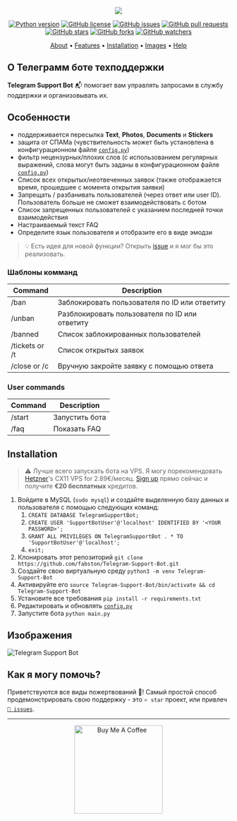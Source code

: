<p align="center"><a href="https://github.com/fabston/Telegram-Support-Bot" target="_blank"><img src="https://raw.githubusercontent.com/fabston/Telegram-Support-Bot/master/assets/logo.png"></a></p>

<p align="center">
    <a href="https://www.python.org/downloads/release/python-380/"><img src="https://img.shields.io/badge/python-3.9-blue.svg?style=plastic" alt="Python version"></a>
    <a href="https://github.com/fabston/Telegram-Support-Bot/blob/master/LICENSE"><img src="https://img.shields.io/github/license/fabston/Telegram-Support-Bot?style=plastic" alt="GitHub license"></a>
    <a href="https://github.com/fabston/Telegram-Support-Bot/issues"><img src="https://img.shields.io/github/issues/fabston/Telegram-Support-Bot?style=plastic" alt="GitHub issues"></a>
    <a href="https://github.com/fabston/Telegram-Support-Bot/pulls"><img src="https://img.shields.io/github/issues-pr/fabston/Telegram-Support-Bot?style=plastic" alt="GitHub pull requests"></a>
    <br /><a href="https://github.com/fabston/Telegram-Support-Bot/stargazers"><img src="https://img.shields.io/github/stars/fabston/Telegram-Support-Bot?style=social" alt="GitHub stars"></a>
    <a href="https://github.com/fabston/Telegram-Support-Bot/network/members"><img src="https://img.shields.io/github/forks/fabston/Telegram-Support-Bot?style=social" alt="GitHub forks"></a>
    <a href="https://github.com/fabston/Telegram-Support-Bot/watchers"><img src="https://img.shields.io/github/watchers/fabston/Telegram-Support-Bot?style=social" alt="GitHub watchers"></a>
</p>

<p align="center">
  <a href="#about">About</a>
  •
  <a href="#features">Features</a>
  •
  <a href="#installation">Installation</a>
  •
  <a href="#images">Images</a>
  •
  <a href="#how-can-i-help">Help</a>
</p>

## О Телеграмм боте техподдержки
**Telegram Support Bot** 📬 помогает вам управлять запросами в службу поддержки и организовывать их.

## Особенности
- поддерживается пересылка **Text**, **Photos**, **Documents** и **Stickers**
- защита от СПАМа (чувствительность может быть установлена в конфигурационном файле [`config.py`](https://github.com/fabston/Telegram-Support-Bot/blob/master/config.py))
- фильтр нецензурных/плохих слов (с использованием регулярных выражений, слова могут быть заданы в конфигурационном файле [`config.py`](https://github.com/fabston/Telegram-Support-Bot/blob/master/config.py))
- Список всех открытых/неотвеченных заявок (также отображается время, прошедшее с момента открытия заявки)
- Запрещать / разбанивать пользователей (через ответ или user ID). Пользователь больше не сможет взаимодействовать с ботом
- Список запрещенных пользователей с указанием последней точки взаимодействия
- Настраиваемый текст FAQ
- Определите язык пользователя и отобразите его в виде эмодзи

> 💡 Есть идея для новой функции? Открыть [issue](https://github.com/fabston/Telegram-Support-Bot/issues/new?assignees=&labels=enhancement&template=feature-request---.md) и я мог бы это реализовать.

### Шаблоны комманд
| Command | Description |
| --- | --- |
| /ban | Заблокировать пользователя по ID или ответиту |
| /unban | Разблокировать пользователя по ID или ответиту |
| /banned | Список заблокированных пользователей |
| /tickets or /t | Список открытых заявок |
| /close or /c | Вручную закройте заявку с помощью ответа |

### User commands
| Command | Description |
| --- | --- |
| /start | Запустить бота |
| /faq | Показать FAQ |


## Installation
> ⚠️ Лучше всего запускать бота на VPS. Я могу порекомендовать <a href="https://hetzner.cloud/?ref=tQ1NdT8zbfNY" title="Get €20 in cloud credits">Hetzner</a>'s CX11 VPS for 2.89€/месяц. [Sign up](https://hetzner.cloud/?ref=tQ1NdT8zbfNY) прямо сейчас и получите **€20 бесплатных** кредитов.
1. Войдите в MySQL (`sudo mysql`) и создайте выделенную базу данных и пользователя с помощью следующих команд:
   1. `CREATE DATABASE TelegramSupportBot;`
   1. `CREATE USER 'SupportBotUser'@'localhost' IDENTIFIED BY '<YOUR PASSWORD>';`
   1. `GRANT ALL PRIVILEGES ON TelegramSupportBot . * TO 'SupportBotUser'@'localhost';`
   1. `exit;`
1. Клонировать этот репозиторий `git clone https://github.com/fabston/Telegram-Support-Bot.git`
1. Создайте свою виртуальную среду `python3 -m venv Telegram-Support-Bot`
1. Активируйте его `source Telegram-Support-Bot/bin/activate && cd Telegram-Support-Bot`
1. Установите все требования `pip install -r requirements.txt`
1. Редактировать и обновлять [`config.py`](https://github.com/fabston/Telegram-Support-Bot/blob/master/config.py)
1. Запустите бота `python main.py`


## Изображения
![Telegram Support Bot](https://raw.githubusercontent.com/fabston/Telegram-Support-Bot/master/assets/about.jpg)

## Как я могу помочь?
Приветствуются все виды пожертвований 🙌! Самый простой способ продемонстрировать свою поддержку - это `⭐️ star` проект, или привлеч [`🐞 issues`](https://github.com/fabston/Telegram-Support-Bot/issues/new/choose). 

***

<p align="center">
    <a href="https://www.buymeacoffee.com/fabston"><img alt="Buy Me A Coffee" title="☕️" src="https://github.com/fabston/Telegram-Airdrop-Bot/blob/main/assets/bmac.png?raw=true" width=200px></a>
</p>